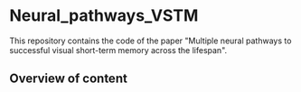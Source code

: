# Neural_pathways_VSTM

This repository contains the code of the paper "Multiple neural pathways to successful visual short-term memory across the lifespan". 

## Overview of content

